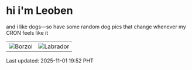 # hi i'm Leoben

and i like dogs—so have some random dog pics that change whenever my CRON feels like it

|  |  |
|--------|----------|
| ![Borzoi](https://random-dog-vercel.vercel.app/api/random-borzoi?v=1761997924) | ![Labrador](https://random-dog-vercel.vercel.app/api/random-labrador?v=1761997924) |

Last updated: 2025-11-01 19:52 PHT
